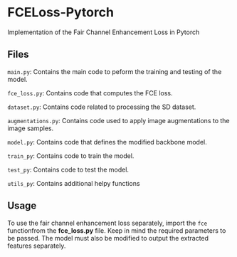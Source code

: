 # FCELoss-Pytorch
Implementation of the Fair Channel Enhancement Loss in Pytorch

## Files
`main.py`: Contains the main code to peform the training and testing of the model.

`fce_loss.py`: Contains code that computes the FCE loss.

`dataset.py`: Contains code related to processing the SD dataset.

`augmentations.py`: Contains code used to apply image augmentations to the image samples.

`model.py`: Contains code that defines the modified backbone model. 

`train_py`: Contains code to train the model.

`test_py`: Contains code to test the model.

`utils_py`: Contains additional helpy functions

## Usage
To use the fair channel enhancement loss separately, import the `fce` functionfrom the **fce_loss.py** file. Keep in mind the required parameters to be passed. The model must also be modified to output the extracted features separately. 

